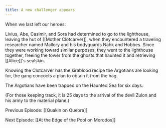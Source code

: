 ```yaml
---
title: A new challenger appears
---
```


When we last left our heroes: 

Livius, Abe, Casimir, and Sora had determined to go to the lighthouse, leaving the hut of [[Mother Clotcarver]], when they encountered a traveling researcher named Mallory and his bodyguards Nahk and Hobbes. Since they were working toward similar purposes, they went to the lighthouse together, freeing the tower from the ghosts that haunted it and retrieving [[Alice]]'s sealskin. 

Knowing the Clotcarver has the sirablood recipe the Argotians are looking for, the gang concocts a plan to obtain it from the hag.

The Argotians have been trapped on the Haunted Sea for six days. 

(For those keeping track, it is 25 days to the arrival of the devil Zulon and his army to the material plane.)

Previous Episode: [[Quakin on Quebra]]

Next Episode: [[At the Edge of the Pool on Morodos]]